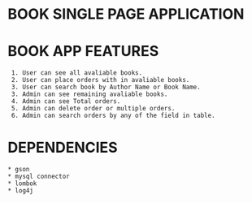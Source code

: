# BOOK SINGLE PAGE APPLICATION 
  # BOOK APP FEATURES

     1. User can see all avaliable books.
     2. User can place orders with in avaliable books.
     3. User can search book by Author Name or Book Name.
     3. Admin can see remaining avaliable books.
     4. Admin can see Total orders.
     5. Admin can delete order or multiple orders.
     6. Admin can search orders by any of the field in table. 

  # DEPENDENCIES
  
    * gson
    * mysql connector
    * lombok
    * log4j


